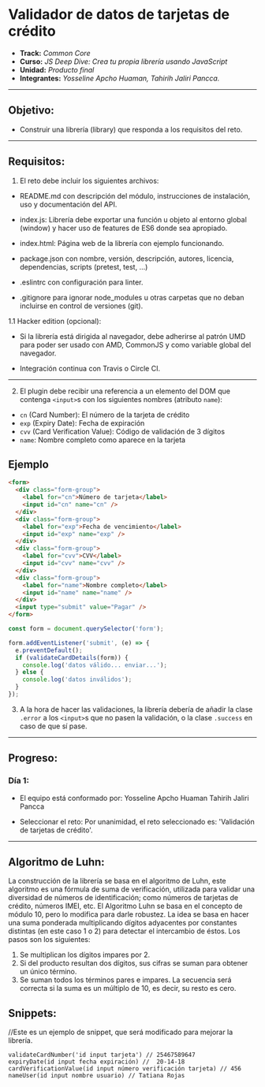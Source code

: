 # Validador de datos de tarjetas de crédito

* **Track:** _Common Core_
* **Curso:** _JS Deep Dive: Crea tu propia librería usando JavaScript_
* **Unidad:** _Producto final_
* **Integrantes:** _Yosseline Apcho Huaman, Tahirih Jaliri Pancca._

***

## Objetivo:

- Construir una librería (library) que responda a los requisitos del reto.

***

## Requisitos:

1. El reto debe incluir los siguientes archivos:

* README.md con descripción del módulo, instrucciones de instalación, uso y documentación del API.

* index.js: Librería debe exportar una función u objeto al entorno global (window) y hacer uso de features de ES6 donde sea apropiado.

* index.html: Página web de la librería con ejemplo funcionando.

* package.json con nombre, versión, descripción, autores, licencia, dependencias, scripts (pretest, test, ...)

* .eslintrc con configuración para linter.

* .gitignore para ignorar node_modules u otras carpetas que no deban incluirse en control de versiones (git).

1.1 Hacker edition (opcional):

* Si la librería está dirigida al navegador, debe adherirse al patrón UMD para poder ser usado con AMD, CommonJS y como variable global del navegador.

* Integración continua con Travis o Circle CI.

***

2. El plugin debe recibir una referencia a un elemento del DOM que contenga `<input>`s con los siguientes nombres (atributo `name`):

* `cn` (Card Number): El número de la tarjeta de crédito
* `exp` (Expiry Date): Fecha de expiración
* `cvv` (Card Verification Value): Código de validación de 3 dígitos
* `name`: Nombre completo como aparece en la tarjeta

## Ejemplo

```html
<form>
  <div class="form-group">
    <label for="cn">Número de tarjeta</label>
    <input id="cn" name="cn" />
  </div>
  <div class="form-group">
    <label for="exp">Fecha de vencimiento</label>
    <input id="exp" name="exp" />
  </div>
  <div class="form-group">
    <label for="cvv">CVV</label>
    <input id="cvv" name="cvv" />
  </div>
  <div class="form-group">
    <label for="name">Nombre completo</label>
    <input id="name" name="name" />
  </div>
  <input type="submit" value="Pagar" />
</form>
```

```js
const form = document.querySelector('form');

form.addEventListener('submit', (e) => {
  e.preventDefault();
  if (validateCardDetails(form)) {
    console.log('datos válido... enviar...');
  } else {
    console.log('datos inválidos');
  }
});
```

3. A la hora de hacer las validaciones, la librería debería de añadir la clase
`.error` a los `<input>`s que no pasen la validación, o la clase `.success`
en caso de que sí pase.

***

## Progreso:

### Día 1:

- El equipo está conformado por:
  Yosseline Apcho Huaman
  Tahirih Jaliri Pancca

- Seleccionar el reto:
  Por unanimidad, el reto seleccionado es: 'Validación de tarjetas de crédito'.

***

## Algoritmo de Luhn:

La construcción de la librería se basa en el algoritmo de Luhn, este algoritmo es una fórmula de suma de verificación, utilizada para validar una diversidad de números de identificación; como números de tarjetas de crédito, números IMEI, etc.
El Algoritmo Luhn se basa en el concepto de módulo 10, pero lo modifica para darle robustez. La idea se basa en hacer una suma ponderada multiplicando dígitos adyacentes por constantes distintas (en este caso 1 o 2) para detectar el intercambio de éstos. Los pasos son los siguientes:
  1. Se multiplican los dígitos impares por 2.
  2. Si del producto resultan dos dígitos, sus cifras se suman para obtener un único término.
  3. Se suman todos los términos pares e impares.
  La secuencia será correcta si la suma es un múltiplo de 10, es decir, su resto es cero.

## Snippets:
//Este es un ejemplo de snippet, que será modificado para mejorar la librería.

```
validateCardNumber('id input tarjeta') // 25467589647
expiryDate(id input fecha expiración) //  20-14-18
cardVerificationValue(id input número verificación tarjeta) // 456
nameUser(id input nombre usuario) // Tatiana Rojas
```
